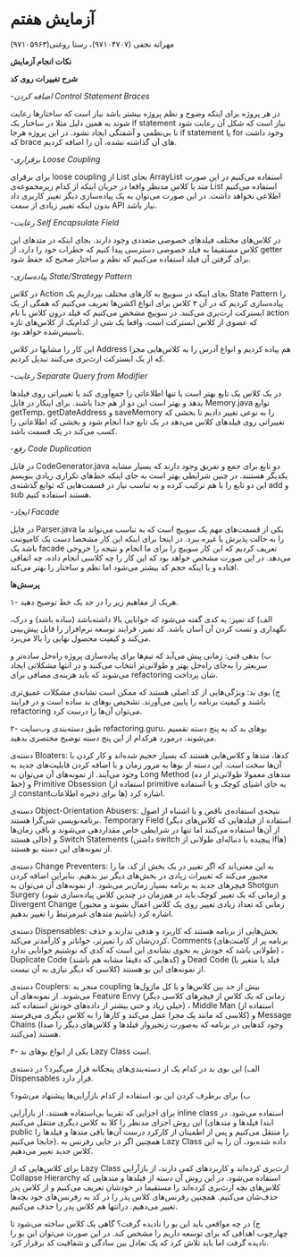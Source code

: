 # آزمایش هفتم
مهرانه نجفی (۹۷۱۰۴۷۰۷)، رستا روغنی(۹۷۱۰۵۹۶۳) 

**نکات انجام آزمایش**

**شرح تغییرات روی کد**

-*اضافه کردن Control Statement Braces*

در هر پروژه برای اینکه وضوح و نظم پروژه بیشتر باشد نیاز است که ساختارها رعایت شوند به همین دلیل مثلا در ساختار یک if statement نیاز است که شکل آن رعایت شود تا بی‌نظمی و آشفتگی ایجاد نشود. در این پروژه هرجا if statement یا for وجود داشت که brace های آن گذاشته نشده، آن را اضافه کردیم.

-*برقراری Loose Coupling*

برای برقرای loose coupling از List بجای ArrayList استفاده می‌کنیم در این صورت متد یا کلاس مدنظر واقعا در جریان اینکه از کدام زیرمجموعه‌ی List استفاده می‌کنیم اطلاعی نخواهد داشت. در این صورت می‌توان به یک پیاده‌سازی دیگر تغییر کاربری داد بدون اینکه تغییر زیادی از سمت API نیاز باشد.

-*رعایت Self Encapsulate Field*

در کلاس‌های مختلف فیلد‌های خصوصی متعددی وجود دارند. بجای اینکه در متد‌های این کلاس مستقیما به فیلد خصوصی دسترسی پیدا کنیم که خطرات خود را دارد، از getter برای گرفتن آن فیلد استفاده می‌کنیم که نظم و ساختار صحیح کد حفظ شود.

-*پیاده‌سازی State/Strategy Pattern*

در کلاس Action بجای اینکه در سوییچ به کارهای مختلف بپردازیم یک State Pattern را پیاده‌سازی کردیم که در آن ۳ کلاس برای انواع اکشن‌ها تعریف می‌کنیم که همگی از یک ابسترکت ارث‌بری می‌کنند. در سوییچ مشخص می‌کنیم که فیلد درون کلاس با نام action که عضوی از کلاس ابسترکت است، واقعا یک شی از کدام‌یک از کلاس‌های تازه تاسیس‌شده خواهد بود.

این کار را مشابها در کلاس Address هم پیاده کردیم و انواع آدرس را به کلاس‌هایی مجزا که از یک ابسترکت ارث‌بری می‌کنند تبدیل کردیم.

-*رعایت Separate Query from Modifier*

در یک کلاس یک تابع بهتر است یا تنها اطلاعاتی را جمع‌آوری کند یا تغییراتی روی فیلد‌ها بدهد و بهتر است این دو از هم جدا باشند. برای اینکار در فایل Memory.java توابع getTemp، getDateAddress و saveMemory را به نوعی تغییر دادیم تا بخشی که تغییراتی روی فیلد‌های کلاس می‌دهد در یک تابع جدا انجام شود و بخشی که اطلاعاتی را کسب می‌کند در یک قسمت باشد.

-*رفع Code Duplication*

در فایل CodeGenerator.java دو تابع برای جمع و تفریق وجود دارند که بسیار مشابه یکدیگر هستنند. در چنین شرایطی بهتر است به جای اینکه خط‌های تکراری زیادی بنویسم این دو تابع را با هم ترکیب کرده و به تناسب نیاز در قسمت‌هایی که توابع گذشته‌ی add و sub هستند استفاده کنیم.

-*ایجاد Facade*

در فایل Parser.java یکی از قسمت‌های مهم یک سوییچ است که به تناسب می‌تواند ما را به حالت پذیرش یا غیره ببرد. در اینجا برای اینکه این کار مشخصا دست یک کامپوننت باشد یک facade تعریف کردیم که این کار سوییچ را برای ما انجام و نتیجه را خروجی می‌دهد. در این صورت مشخص خواهد بود که این کار را چه کلاسی انجام داده، چه اتفاقی افتاده و با اینکه حجم کد بیشتر می‌شود اما نظم و ساختار را بهتر می‌کند.


**پرسش‌ها**

۱- هریک از مفاهیم زیر را در حد یک خط توضیح دهید.

الف) کد تمیز: به کدی گفته می‌شود که خوانایی بالا داشته‌باشد (ساده باشد) و درک، نگهداری و تست کردن آن آسان باشد. کد تمیز، فرایند توسعه نرم‌افزار را قابل پیش‌بینی می‌کند و کیفیت محصول نهایی را بالا می‌برد. 

ب) بدهی فنی: زمانی پیش می‌آید که تیم‌ها برای پیاده‌سازی پروژه راه‌‌حل ساده‌تر و سریعتر را به‌جای راه‌حل بهتر و طولانی‌تر انتخاب می‌کنند و در انتها مشکلاتی ایجاد می‌شوند که باید هزینه‌ی مضافی برای refactoring شان پرداخت. 

ج) بوی بد: ویژگی‌هایی از کد اصلی هستند که ممکن است نشانه‌ی مشکلات عمیق‌تری باشند و کیفیت برنامه را پایین می‌آورند. تشخیص بوهای بد ساده است و در فرایند refactoring می‌توان آن‌ها را درست کرد.  

۲- طبق دسته‌بندی وب‌سایت refactoring.guru، بوهای بد کد به پنج دسته تقسیم می‌شوند. درمورد هرکدام از این پنج دسته توضیح مختصری بدهید.

دسته‌ی Bloaters: کدها، متدها و کلاس‌هایی هستند که بسیار حجیم شده‌اند و کار کردن با آن‌ها سخت است. این دسته‌ از بوها به مرور زمان و با اضافه کردن قابلیت‌های جدید به وجود می‌آیند. از نمونه‌های آن می‌توان به Long Method (متدهای معمولا طولانی‌تر از ده خط) و Primitive Obsession (استفاده از primitive به جای اشیای کوچک و یا استفاده از constantها برای ذخیره اطلاعات) اشاره کرد.

دسته‌ی Object-Orientation Abusers: نتیجه‌ی استفاده‌ی ناقص و یا اشتباه از اصول برنامه‌نویسی شی‌گرا هستند. Temporary Field (استفاده از فیلدهایی که کلاس‌های دیگر از آن‌ها استفاده می‌کنند اما تنها در شرایطی خاص مقداردهی می‌شوند و باقی زمان‌ها خالی هستند)  و Switch Statements (داشتن switch پیچیده یا دنباله‌ای طولانی از ifها) از نمونه‌های این دسته بو هستند. 

دسته‌ی Change Preventers: به این معنی‌اند که اگر تغییر در یک بخش از کد، ما را مجبور می‌کند که تغییرات زیادی در بخش‌های دیگر نیز بدهیم. بنابراین اضافه کردن فیچرهای جدید به برنامه بسیار زمان‌بر می‌شود. از نمونه‌های آن می‌توان به Shotgun Surgery (زمانی که یک تغییر کوچک باید در هم‌زمان در چندین کلاس پیاده‌سازی شود) و Divergent Change (زمانی که تعداد زیادی تغییر روی یک کلاس اعمال بشوند و مجبور باشیم متدهای غیرمرتیط را تغییر بدهیم) اشاره کرد.

دسته‌ی Dispensables: بخش‌هایی از برنامه هستند که کاربرد و هدفی ندارند و حذف کردن‌شان کد را تمیزتر، خواناتر و کارآمدتر می‌کند. Comments (برنامه پر از کامنت‌های طولانی باشد که خودش به نحوی نشانه‌ی این است که کدی که نوشتیم خوانایی ندارد) ، Duplicate Code (کدهایی که دقیقا مشابه هم باشند) و Dead Code (فیلد یا متغیر یا کلاسی که دیگر نیازی به آن نیست) از نمونه‌‌های این بو هستند. 

دسته‌ی Couplers: منجر به coupling بیش از حد بین کلاس‌ها و یا کل ماژول‌ها می‌شوند. از نمونه‌های آن Feature Envy (زمانی که یک کلاس از فیچرهای کلاسی دیگر خیلی زیاد و حتی بیشتر از داده‌های خودش استفاده کند) ، Middle Man (استفاده از کلاسی که مانند یک مجرا عمل می‌کند و کارها را به کلاس دیگری می‌فرستد) و Message Chains (وجود کدهایی در برنامه که به‌صورت زنجیروار فیلدها و کلاس‌های دیگر را صدا می‌کنند) هستند.  


۳- یکی از انواع بوهای بد Lazy Class است. 

الف) این بوی بد در کدام یک از دسته‌بندی‌های پنجگانه قرار می‌گیرد؟ در دسته‌ی Dispensables قرار دارد. 

ب) برای برطرف کردن این بو، استفاده از کدام بازآرایی‌ها پیشنهاد می‌شود؟

برای اجزایی که تقریبا بی‌استفاده هستند، از بازآرایی inline class استفاده می‌شود. در این روش اجزا‌ی مدنظر را کلا به کلاس دیگری منتقل می‌کنیم (ابتدا فیلدها و متدهای public را منتقل می‌کنیم و پس از اطمینان از کارکرد درست آن‌ها باقی متدها و فیلدها را جابجا می‌کنیم). همچنین اگر در جایی رفرنس به Lazy Class داده شده‌بود، آن را به این کلاس جدید تغییر می‌دهیم.

برای کلاس‌هایی که از Lazy Class ارث‌بری کرده‌اند و کاربردهای کمی دارند، از بازآرایی Collapse Hierarchy استفاده می‌شود. در این روش آن دسته از فیلدها و متدهایی که کلاس‌‌های بچه ارث‌بری کرده‌اند را مستقیما در خودشان تعریف می‌کنیم و از کلاس پدر حذف‌شان می‌کنیم. همچنین رفرنس‌های کلاس پدر را در کد به رفرنس‌های خود بچه‌ها تغییر می‌دهیم. درانتها هم کلاس پدر را حذف می‌کنیم.

ج) در چه مواقعی باید این بو را نادیده گرفت؟ گاهی یک کلاس ساخته می‌شود تا چهارچوب اهدافی که برای توسعه داریم را مشخص کند. در این صورت می‌توان این بو را نادیده گرفت اما باید تلاش کرد که یک تعادل بین سادگی و شفافیت کد برقرار کرد.
